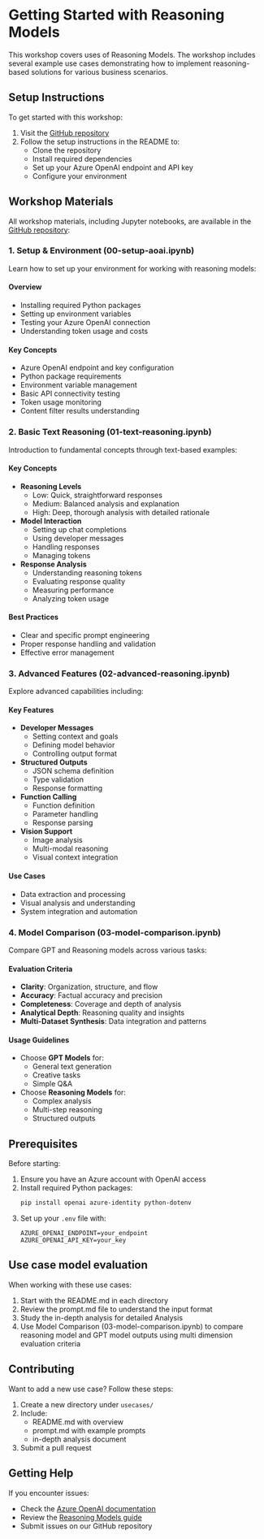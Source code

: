# Getting Started with Reasoning Models

This workshop covers uses of Reasoning Models. The workshop includes several example use cases demonstrating how to implement reasoning-based solutions for various business scenarios.

## Setup Instructions
To get started with this workshop:

1. Visit the [GitHub repository](https://github.com/dhangerkapil/reasoning-llms-workshop)
2. Follow the setup instructions in the README to:
    - Clone the repository
    - Install required dependencies
    - Set up your Azure OpenAI endpoint and API key
    - Configure your environment

## Workshop Materials
All workshop materials, including Jupyter notebooks, are available in the [GitHub repository](https://github.com/dhangerkapil/reasoning-llms-workshop):

### 1. Setup & Environment (00-setup-aoai.ipynb)

Learn how to set up your environment for working with reasoning models:

#### Overview
- Installing required Python packages
- Setting up environment variables
- Testing your Azure OpenAI connection
- Understanding token usage and costs

#### Key Concepts
- Azure OpenAI endpoint and key configuration
- Python package requirements
- Environment variable management
- Basic API connectivity testing
- Token usage monitoring
- Content filter results understanding

### 2. Basic Text Reasoning (01-text-reasoning.ipynb)

Introduction to fundamental concepts through text-based examples:

#### Key Concepts
- **Reasoning Levels**
  - Low: Quick, straightforward responses
  - Medium: Balanced analysis and explanation
  - High: Deep, thorough analysis with detailed rationale
- **Model Interaction**
  - Setting up chat completions
  - Using developer messages
  - Handling responses
  - Managing tokens
- **Response Analysis**
  - Understanding reasoning tokens
  - Evaluating response quality
  - Measuring performance
  - Analyzing token usage

#### Best Practices
- Clear and specific prompt engineering
- Proper response handling and validation
- Effective error management

### 3. Advanced Features (02-advanced-reasoning.ipynb)

Explore advanced capabilities including:

#### Key Features
- **Developer Messages**
  - Setting context and goals
  - Defining model behavior
  - Controlling output format
- **Structured Outputs**
  - JSON schema definition
  - Type validation
  - Response formatting
- **Function Calling**
  - Function definition
  - Parameter handling
  - Response parsing
- **Vision Support**
  - Image analysis
  - Multi-modal reasoning
  - Visual context integration

#### Use Cases
- Data extraction and processing
- Visual analysis and understanding
- System integration and automation

### 4. Model Comparison (03-model-comparison.ipynb)

Compare GPT and Reasoning models across various tasks:

#### Evaluation Criteria
- **Clarity**: Organization, structure, and flow
- **Accuracy**: Factual accuracy and precision
- **Completeness**: Coverage and depth of analysis
- **Analytical Depth**: Reasoning quality and insights
- **Multi-Dataset Synthesis**: Data integration and patterns

#### Usage Guidelines
<ul>
  <li>Choose <strong>GPT Models</strong> for:
    <ul>
      <li>General text generation</li>
      <li>Creative tasks</li>
      <li>Simple Q&amp;A</li>
    </ul>
  </li>
  <li>Choose <strong>Reasoning Models</strong> for:
    <ul>
      <li>Complex analysis</li>
      <li>Multi-step reasoning</li>
      <li>Structured outputs</li>
    </ul>
  </li>
</ul>

## Prerequisites

Before starting:
1. Ensure you have an Azure account with OpenAI access
2. Install required Python packages:
   ```bash
   pip install openai azure-identity python-dotenv
   ```
3. Set up your `.env` file with:
   ```
   AZURE_OPENAI_ENDPOINT=your_endpoint
   AZURE_OPENAI_API_KEY=your_key
   ```

## Use case model evaluation

When working with these use cases:

1. Start with the README.md in each directory
2. Review the prompt.md file to understand the input format
3. Study the in-depth analysis for detailed Analysis
4. Use Model Comparison (03-model-comparison.ipynb) to compare reasoning model and GPT model outputs using multi dimension evaluation criteria

## Contributing

Want to add a new use case? Follow these steps:

1. Create a new directory under `usecases/`
2. Include:
   - README.md with overview
   - prompt.md with example prompts
   - in-depth analysis document
3. Submit a pull request

## Getting Help

If you encounter issues:
- Check the [Azure OpenAI documentation](https://learn.microsoft.com/azure/ai-services/openai/)
- Review the [Reasoning Models guide](https://learn.microsoft.com/azure/ai-services/openai/how-to/reasoning)
- Submit issues on our GitHub repository
